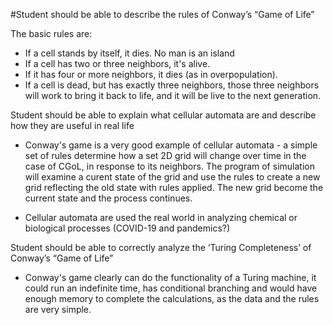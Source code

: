 #Student should be able to describe the rules of Conway’s “Game of Life”

The basic rules are:

*   If a cell stands by itself, it dies.  No man is an island
*   If a cell has two or three neighbors, it's alive.
*   If it has four or more neighbors, it dies (as in overpopulation).
*   If a cell is dead, but has exactly three neighbors, those three neighbors will work to bring it back to life, and it will be live to the next generation.

Student should be able to explain what cellular automata are and describe how they are useful in real life

*   Conway's game is a very good example of cellular automata - a simple set of rules determine how a set 2D grid will change over
    time in the case of CGoL, in response to its neighbors.  The program of simulation will examine a curent state of the grid and use the rules to
    create a new grid reflecting the old state with rules applied.  The new grid become the current state and the process continues.

*    Cellular automata are used the real world in analyzing chemical or biological processes (COVID-19 and pandemics?)

Student should be able to correctly analyze the ‘Turing Completeness’ of Conway’s “Game of Life”

*   Conway's game clearly can do the functionality of a Turing machine, it could run an indefinite time, has conditional branching and would have enough memory to 
    complete the calculations, as the data and the rules are very simple.